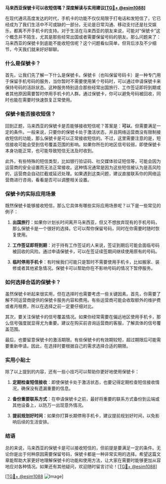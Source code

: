 **马来西亚保號卡可以收短信嗎？深度解读与实用建议[[TG💪+ @esim1088](https://t.me/s/esim1088)]**

在现代通讯高度发达的时代，手机卡的功能不仅仅局限于打电话和发短信了，它已经成为了我们生活中不可或缺的一部分。无论是日常沟通、移动支付还是社交娱乐，都离不开手机卡的支持。对于生活在马来西亚的朋友来说，可能对“保號卡”这个概念并不陌生，尤其是那些经常出国或者需要保留号码的朋友。那么问题来了：马来西亚的保號卡到底能不能收短信呢？这个问题看似简单，但背后涉及不少细节，今天我们就来好好聊聊。

### 什么是保號卡？

首先，让我们先了解一下什么是保號卡。保號卡（也叫保留号码卡）是一种专门用于保留手机号码的服务，当你暂时不需要使用某个号码时，可以通过申请保號卡来保持号码的活跃状态。这种服务特别适合那些经常出国旅行、工作签证即将到期或者其他原因需要暂时停用手机卡的人群。通过保號卡，你可以避免号码被回收，同时也能在需要时快速恢复正常使用。

### 保號卡能否接收短信？

回到正题，马来西亚的保號卡是否能够接收短信呢？答案是：**可以**，但需要满足一定的条件。一般来说，只要你的保號卡处于激活状态，并且网络运营商没有限制接收短信的功能，那么保號卡是可以正常接收短信的。不过，这里需要注意的是，短信接收可能会受到信号覆盖范围的影响。如果你所在的地区信号较弱，即使保號卡本身功能正常，也可能导致短信无法及时收到。

此外，有些特殊的短信类型，比如银行验证码、社交媒体验证短信等，可能会因为运营商的安全设置而无法正常接收。这种情况通常是因为这些短信被认为是高风险的，运营商会自动拦截或延迟处理。如果遇到这类问题，建议直接联系你的网络运营商进行咨询，看看是否可以调整相关设置。

### 保號卡的实际应用场景

既然保號卡能够接收短信，那么它具体有哪些实际应用场景呢？以下是一些常见的例子：

1. **出国旅行**：如果你计划长时间离开马来西亚，但又不想放弃现有的手机号码，那么保號卡是一个很好的选择。它可以帮你保留号码，同时在你需要时随时恢复使用。
   
2. **工作签证即将到期**：对于持有工作签证的人来说，签证到期后可能会面临号码被回收的风险。通过申请保號卡，可以在签证续签期间继续使用原有的号码。

3. **临时停用手机卡**：有时候我们可能只是暂时不需要使用手机卡，比如搬家、装修或者其他紧急情况。保號卡可以帮助你在不影响号码的情况下暂停服务。

### 如何选择合适的保號卡？

虽然保號卡听起来很实用，但在选择时也需要考虑一些关键因素。首先，你需要了解不同运营商提供的保號卡服务内容和费用。有些运营商可能会收取额外的维护费或者月租费，所以在选择之前一定要仔细对比。

其次，要关注保號卡的信号覆盖情况。如果你经常需要在偏远地区使用手机卡，那么信号强度就显得尤为重要。建议在购买前咨询运营商的客服，了解具体的信号覆盖范围。

最后，也要留意保號卡的激活期限。有些保號卡的有效期较短，超过期限后可能需要重新申请。因此，在选择时要根据自己的需求选择合适的期限。

### 实用小贴士

除了以上提到的内容，还有一些小技巧可以帮助你更好地使用保號卡：

1. **定期检查短信接收**：即使保號卡处于激活状态，也要记得定期检查短信接收情况，确保没有遗漏重要的信息。

2. **备份重要联系方式**：在申请保號卡之前，最好将重要的联系方式备份到云端或其他设备上，以防万一出现意外情况。

3. **提前规划好时间**：如果你打算长期停用手机卡，建议提前规划好时间，以免影响后续的生活安排。

### 结语

总的来说，马来西亚的保號卡是可以接收短信的，但前提是要满足一定的条件。无论你是出于何种原因需要保留号码，保號卡都是一种非常实用的选择。希望这篇文章能帮助大家更好地理解保號卡的功能和使用方法，让大家在需要时能够更加从容地应对各种情况。如果还有其他疑问，欢迎随时留言讨论！[[TG💪+ @esim1088](https://t.me/s/esim1088)]

[[TG💪+ @esim1088](https://t.me/s/esim1088) ![Image](https://i.postimg.cc/4NQfJmqS/Snipaste-2025-05-13-00-14-12.png)]